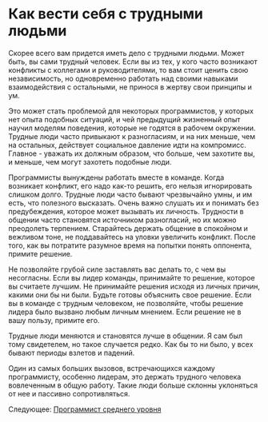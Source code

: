 # Как вести себя с трудными людьми
[//]: # (Version:1.0.0)
Скорее всего вам придется иметь дело с трудными людьми. Может быть, вы сами трудный человек. Если вы из тех, у кого часто возникают конфликты с коллегами и руководителями, то вам стоит ценить свою независимость, но одновременно работать над своими навыками взаимодействия с остальными, не принося в жертву свои принципы и ум.

Это может стать проблемой для некоторых программистов, у которых нет опыта подобных ситуаций, и чей предыдущий жизненный опыт научил моделям поведения, которые не годятся в рабочем окружении. Трудные люди часто привыкают к разногласиям, и на них меньше, чем на остальных, действует социальное давление идти на компромисс. Главное - уважать их должным образом, что больше, чем захотите вы, и меньше, чем могут захотеть подобные люди.

Программисты вынуждены работать вместе в команде. Когда возникает конфликт, его надо как-то решить, его нельзя игнорировать слишком долго. Трудные люди часто бывают чрезвычайно умны, и им есть, что полезного высказать. Очень важно слушать их и понимать без предубеждения, которое может вызывать их личность. Трудности в общении часто становятся источником разногласий, но их можно преодолеть терпением. Старайтесь держать общение в спокойном и вежливом тоне, не поддавайтесь на уловки увеличить конфликт. После того, как вы потратите разумное время на попытки понять оппонента, примите решение.

Не позволяйте грубой силе заставлять вас делать то, с чем вы несогласны. Если вы лидер команды, принимайте то решение, которое вы считаете лучшим. Не принимайте решения исходя из личных причин, какими они бы ни были. Будьте готовы объяснить свое решение. Если вы в команде с трудным человеком, не позволяйте, чтобы решение лидера было вызвано любым личным мнением. Если решение не в вашу пользу, примите его.

Трудные люди меняются и становятся лучше в общении. Я сам был тому свидетелем, но такое случается редко. Как бы то ни было, у всех бывают периоды взлетов и падений.

Один из самых больших вызовов, встречающихся каждому программисту, особенно лидерам, это держать трудного человека вовлеченным в общую работу. Такие люди больше склонны уклоняться от нее и пассивно сопротивляться.

Следующее: [Программист среднего уровня](../../2-Intermediate)

